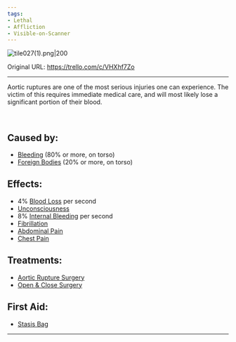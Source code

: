 ```yaml
---
tags:
- Lethal
- Affliction
- Visible-on-Scanner
---
```


![tile027(1).png\|200](/Torso/Aortic%20Rupture%20-%20Attachments/6718845db30472d958dd7cf4.png)

Original URL: https://trello.com/c/VHXhf7Zo

---

Aortic ruptures are one of the most serious injuries one can experience. The victim of this requires immediate medical care, and will most likely lose a significant portion of their blood.

‌

## Caused by:

- [Bleeding](../Any%20bodypart/Bleeding.md) (80% or more, on torso)
- [Foreign Bodies](../Any%20bodypart/Foreign%20Bodies.md) (20% or more, on torso)

## Effects:

- 4% [Blood Loss](../Blood/Blood%20Loss.md) per second
- [Unconsciousness](../Head_Brain/Unconsciousness.md)
- 8% [Internal Bleeding](Internal%20Bleeding.md) per second
- [Fibrillation](../Heart/Fibrillation.md)
- [Abdominal Pain](../Symptoms/Abdominal%20Pain.md)
- [Chest Pain](../Symptoms/Chest%20Pain.md)

## Treatments:

- [Aortic Rupture Surgery](../Procedures/Aortic%20Rupture%20Surgery.md)
- [Open & Close Surgery](../Procedures/Open%20&%20Close%20Surgery.md)

## First Aid:

- [Stasis Bag](../Items/Stasis%20Bag.md)

---

